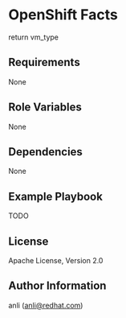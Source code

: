 OpenShift Facts
===============
return vm_type

Requirements
------------


None

Role Variables
--------------

None

Dependencies
------------

None

Example Playbook
----------------

TODO

License
-------

Apache License, Version 2.0

Author Information
------------------

anli (anli@redhat.com)
